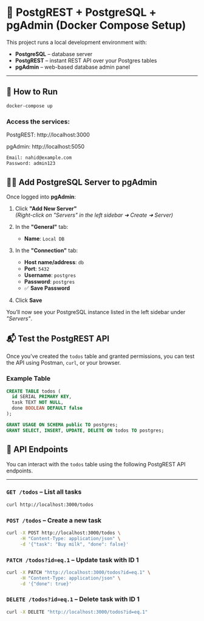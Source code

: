 # 🐘 PostgREST + PostgreSQL + pgAdmin (Docker Compose Setup)

This project runs a local development environment with:

- **PostgreSQL** – database server
- **PostgREST** – instant REST API over your Postgres tables
- **pgAdmin** – web-based database admin panel

---

## 🚀 How to Run

```bash
docker-compose up
```

### Access the services:


PostgREST: http://localhost:3000

pgAdmin: http://localhost:5050

```bash
Email: nahid@example.com
Password: admin123
```

## 🧑‍💻 Add PostgreSQL Server to pgAdmin

Once logged into **pgAdmin**:

1. Click **"Add New Server"**  
   *(Right-click on "Servers" in the left sidebar ➜ Create ➜ Server)*

2. In the **"General"** tab:
   - **Name**: `Local DB`

3. In the **"Connection"** tab:
   - **Host name/address**: `db`
   - **Port**: `5432`
   - **Username**: `postgres`
   - **Password**: `postgres`
   - ✅ **Save Password**

4. Click **Save**

You’ll now see your PostgreSQL instance listed in the left sidebar under *"Servers"*.

## 📬 Test the PostgREST API

Once you’ve created the `todos` table and granted permissions, you can test the API using Postman, `curl`, or your browser.

### Example Table

```sql
CREATE TABLE todos (
  id SERIAL PRIMARY KEY,
  task TEXT NOT NULL,
  done BOOLEAN DEFAULT false
);

GRANT USAGE ON SCHEMA public TO postgres;
GRANT SELECT, INSERT, UPDATE, DELETE ON todos TO postgres;
```


## 📡 API Endpoints

You can interact with the `todos` table using the following PostgREST API endpoints.

---

### `GET /todos` – List all tasks

```bash
curl http://localhost:3000/todos
```

### `POST /todos` – Create a new task

```bash
curl -X POST http://localhost:3000/todos \
     -H "Content-Type: application/json" \
     -d '{"task": "Buy milk", "done": false}'
```

### `PATCH /todos?id=eq.1` – Update task with ID 1

```bash
curl -X PATCH "http://localhost:3000/todos?id=eq.1" \
     -H "Content-Type: application/json" \
     -d '{"done": true}'
```

### `DELETE /todos?id=eq.1` – Delete task with ID 1
```bash
curl -X DELETE "http://localhost:3000/todos?id=eq.1"
```